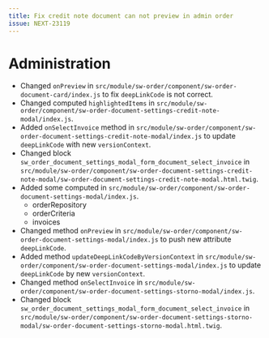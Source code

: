 ```yaml
---
title: Fix credit note document can not preview in admin order
issue: NEXT-23119
---
```

# Administration
* Changed `onPreview` in `src/module/sw-order/component/sw-order-document-card/index.js` to fix `deepLinkCode` is not correct.
* Changed computed `highlightedItems` in `src/module/sw-order/component/sw-order-document-settings-credit-note-modal/index.js`.
* Added `onSelectInvoice` method in `src/module/sw-order/component/sw-order-document-settings-credit-note-modal/index.js` to update `deepLinkCode` with new `versionContext`.
* Changed block `sw_order_document_settings_modal_form_document_select_invoice` in `src/module/sw-order/component/sw-order-document-settings-credit-note-modal/sw-order-document-settings-credit-note-modal.html.twig`.
* Added some computed in `src/module/sw-order/component/sw-order-document-settings-modal/index.js`.
  * orderRepository
  * orderCriteria
  * invoices
* Changed method `onPreview` in `src/module/sw-order/component/sw-order-document-settings-modal/index.js` to push new attribute `deepLinkCode`.
* Added method `updateDeepLinkCodeByVersionContext` in `src/module/sw-order/component/sw-order-document-settings-modal/index.js` to update `deepLinkCode` by new `versionContext`.
* Changed method `onSelectInvoice` in `src/module/sw-order/component/sw-order-document-settings-storno-modal/index.js`.
* Changed block `sw_order_document_settings_modal_form_document_select_invoice` in `src/module/sw-order/component/sw-order-document-settings-storno-modal/sw-order-document-settings-storno-modal.html.twig`.
